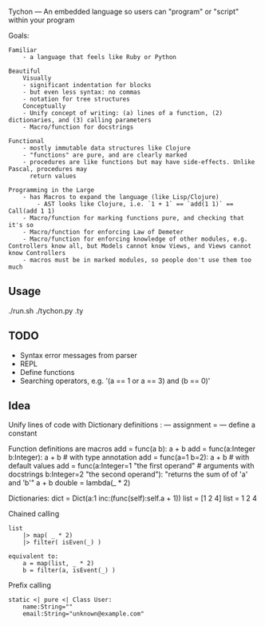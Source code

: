 Tychon — An embedded language so users can "program" or "script" within your program

Goals:

    Familiar
        - a language that feels like Ruby or Python

    Beautiful
        Visually
        - significant indentation for blocks
        - but even less syntax: no commas
        - notation for tree structures
        Conceptually
        - Unify concept of writing: (a) lines of a function, (2) dictionaries, and (3) calling parameters
        - Macro/function for docstrings

    Functional
        - mostly immutable data structures like Clojure
        - "functions" are pure, and are clearly marked
        - procedures are like functions but may have side-effects. Unlike Pascal, procedures may
          return values

    Programming in the Large
        - has Macros to expand the language (like Lisp/Clojure)
            - AST looks like Clojure, i.e. `1 + 1` == `add(1 1)` == Call(add 1 1)
        - Macro/function for marking functions pure, and checking that it's so
        - Macro/function for enforcing Law of Demeter
        - Macro/function for enforcing knowledge of other modules, e.g. Controllers know all, but Models cannot know Views, and Views cannot know Controllers
        - macros must be in marked modules, so people don't use them too much



Usage
-----
  ./run.sh
  ./tychon.py <sourcefile>.ty

TODO
----
- Syntax error messages from parser
- REPL
- Define functions
- Searching operators, e.g. '(a == 1 or a == 3) and (b == 0)'


Idea
----

Unify lines of code with Dictionary definitions
  : — assignment
  = — define a constant

Function definitions are macros
  add = func(a b): a + b
  add = func(a:Integer b:Integer): a + b                # with type annotation
  add = func(a=1 b=2): a + b                            # with default values
  add = func(a:Integer=1 "the first operand"            # arguments with docstrings
             b:Integer=2 "the second operand"):
             "returns the sum of of 'a' and 'b'"
             a + b
  double = lambda(_ * 2)

Dictionaries:
    dict = Dict(a:1 inc:(func(self):self.a + 1))
    list = [1 2 4]
    list =
        1
        2
        4


Chained calling

    list
        |> map( _ * 2)
        |> filter( isEven(_) )

    equivalent to:
        a = map(list, _ * 2)
        b = filter(a, isEvent(_) )

Prefix calling

    static <| pure <| Class User:
        name:String=""
        email:String="unknown@example.com"
